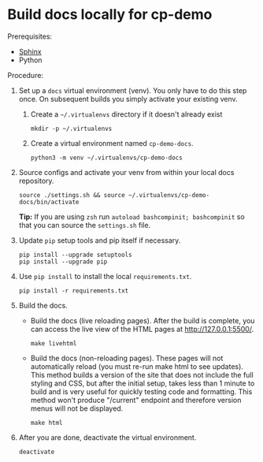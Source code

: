 # Build docs locally for cp-demo

Prerequisites:
- [Sphinx](http://www.sphinx-doc.org/en/stable/install.html)
- Python

Procedure:

1.  Set up a `docs` virtual environment (venv). You only have to do this step once. On subsequent builds you simply activate your existing venv.

    1.  Create a `~/.virtualenvs` directory if it doesn't already exist

        ```
        mkdir -p ~/.virtualenvs
        ```

    1.  Create a virtual environment named `cp-demo-docs`.

        ```
        python3 -m venv ~/.virtualenvs/cp-demo-docs
        ```

1.  Source configs and activate your venv from within your local docs repository.

    ```
    source ./settings.sh && source ~/.virtualenvs/cp-demo-docs/bin/activate
    ```
    **Tip:** If you are using `zsh` run `autoload bashcompinit; bashcompinit` so that you can source the `settings.sh` file.

1. Update `pip` setup tools and pip itself if necessary.

    ```
    pip install --upgrade setuptools
    pip install --upgrade pip
    ```

1.  Use `pip install` to install the local `requirements.txt`.

    ```
    pip install -r requirements.txt
    ```

1.  Build the docs.

    - Build the docs (live reloading pages). After the build is complete, you can access the live view of the HTML pages at http://127.0.0.1:5500/.

      ```
      make livehtml
      ```
    - Build the docs (non-reloading pages). These pages will not automatically reload (you must re-run make html to see updates). This method builds a version of the site that does not include the full styling and CSS, but after the initial setup, takes less than 1 minute to build and is very useful for quickly testing code and formatting. This method won't produce "/current" endpoint and therefore version menus will not be displayed.

      ```
      make html
      ```
      
1.  After you are done, deactivate the virtual environment.

    ```
    deactivate
    ```
